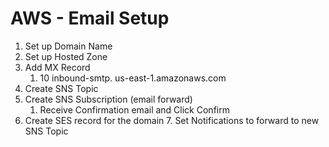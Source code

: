 # AWS - Email Setup

1. Set up Domain Name
2. Set up Hosted Zone
3. Add MX Record
	1. 10 inbound-smtp. us-east-1.amazonaws.com
4. Create SNS Topic
5.  Create SNS Subscription (email forward)
	1. Receive Confirmation email and Click Confirm
6. Create SES record for the domain
	7. Set Notifications to forward to new SNS Topic
<!--stackedit_data:
eyJoaXN0b3J5IjpbMTk1NDU4ODY3NSwtMTg2NDM1MzQ1OSwtOD
ExNTA2MTk3LDIwNjI4ODE1MjhdfQ==
-->